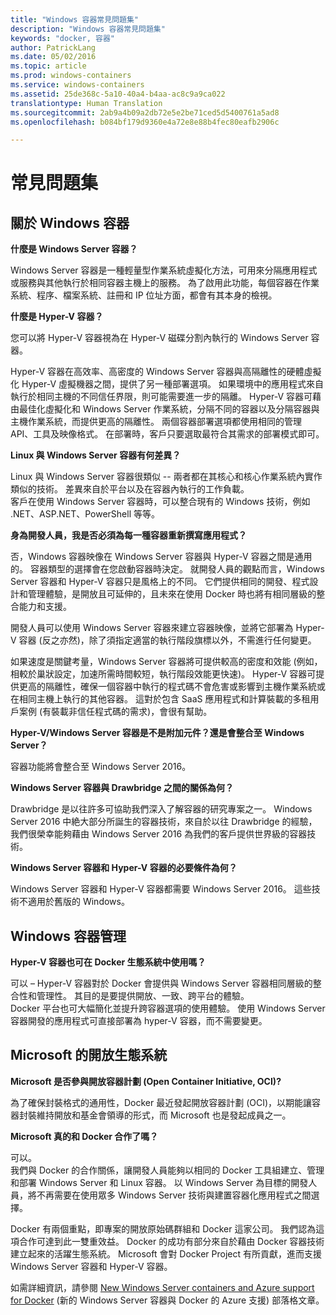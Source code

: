 ```yaml
---
title: "Windows 容器常見問題集"
description: "Windows 容器常見問題集"
keywords: "docker, 容器"
author: PatrickLang
ms.date: 05/02/2016
ms.topic: article
ms.prod: windows-containers
ms.service: windows-containers
ms.assetid: 25de368c-5a10-40a4-b4aa-ac8c9a9ca022
translationtype: Human Translation
ms.sourcegitcommit: 2ab9a4b09a2db72e5e2be71ced5d5400761a5ad8
ms.openlocfilehash: b084bf179d9360e4a72e8e88b4fec80eafb2906c

---
```


# 常見問題集

## 關於 Windows 容器

**什麼是 Windows Server 容器？**

Windows Server 容器是一種輕量型作業系統虛擬化方法，可用來分隔應用程式或服務與其他執行於相同容器主機上的服務。 為了啟用此功能，每個容器在作業系統、程序、檔案系統、註冊和 IP 位址方面，都會有其本身的檢視。  

**什麼是 Hyper-V 容器？**

您可以將 Hyper-V 容器視為在 Hyper-V 磁碟分割內執行的 Windows Server 容器。

Hyper-V 容器在高效率、高密度的 Windows Server 容器與高隔離性的硬體虛擬化 Hyper-V 虛擬機器之間，提供了另一種部署選項。 如果環境中的應用程式來自執行於相同主機的不同信任界限，則可能需要進一步的隔離。 Hyper-V 容器可藉由最佳化虛擬化和 Windows Server 作業系統，分隔不同的容器以及分隔容器與主機作業系統，而提供更高的隔離性。 兩個容器部署選項都使用相同的管理 API、工具及映像格式。 在部署時，客戶只要選取最符合其需求的部署模式即可。

**Linux 與 Windows Server 容器有何差異？**

Linux 與 Windows Server 容器很類似 -- 兩者都在其核心和核心作業系統內實作類似的技術。 差異來自於平台以及在容器內執行的工作負載。  
客戶在使用 Windows Server 容器時，可以整合現有的 Windows 技術，例如 .NET、ASP.NET、PowerShell 等等。

**身為開發人員，我是否必須為每一種容器重新撰寫應用程式？**

否，Windows 容器映像在 Windows Server 容器與 Hyper-V 容器之間是通用的。 容器類型的選擇會在您啟動容器時決定。 就開發人員的觀點而言，Windows Server 容器和 Hyper-V 容器只是風格上的不同。 它們提供相同的開發、程式設計和管理體驗，是開放且可延伸的，且未來在使用 Docker 時也將有相同層級的整合能力和支援。

開發人員可以使用 Windows Server 容器來建立容器映像，並將它部署為 Hyper-V 容器 (反之亦然)，除了須指定適當的執行階段旗標以外，不需進行任何變更。

如果速度是關鍵考量，Windows Server 容器將可提供較高的密度和效能 (例如，相較於巢狀設定，加速所需時間較短，執行階段效能更快速)。 Hyper-V 容器可提供更高的隔離性，確保一個容器中執行的程式碼不會危害或影響到主機作業系統或在相同主機上執行的其他容器。 這對於包含 SaaS 應用程式和計算裝載的多租用戶案例 (有裝載非信任程式碼的需求)，會很有幫助。

**Hyper-V/Windows Server 容器是不是附加元件？還是會整合至 Windows Server？**

容器功能將會整合至 Windows Server 2016。  

**Windows Server 容器與 Drawbridge 之間的關係為何？**

Drawbridge 是以往許多可協助我們深入了解容器的研究專案之一。  Windows Server 2016 中絶大部分所誕生的容器技術，來自於以往 Drawbridge 的經驗，我們很榮幸能夠藉由 Windows Server 2016 為我們的客戶提供世界級的容器技術。

**Windows Server 容器和 Hyper-V 容器的必要條件為何？**

Windows Server 容器和 Hyper-V 容器都需要 Windows Server 2016。 這些技術不適用於舊版的 Windows。


## Windows 容器管理

**Hyper-V 容器也可在 Docker 生態系統中使用嗎？**

可以 – Hyper-V 容器對於 Docker 會提供與 Windows Server 容器相同層級的整合性和管理性。  其目的是要提供開放、一致、跨平台的體驗。  
Docker 平台也可大幅簡化並提升跨容器選項的使用體驗。 使用 Windows Server 容器開發的應用程式可直接部署為 hyper-V 容器，而不需要變更。


## Microsoft 的開放生態系統

**Microsoft 是否參與開放容器計劃 (Open Container Initiative, OCI)?**

為了確保封裝格式的通用性，Docker 最近發起開放容器計劃 (OCI)，以期能讓容器封裝維持開放和基金會領導的形式，而 Microsoft 也是發起成員之一。

**Microsoft 真的和 Docker 合作了嗎？**

可以。  
我們與 Docker 的合作關係，讓開發人員能夠以相同的 Docker 工具組建立、管理和部署 Windows Server 和 Linux 容器。 以 Windows Server 為目標的開發人員，將不再需要在使用眾多 Windows Server 技術與建置容器化應用程式之間選擇。  

Docker 有兩個重點，即專案的開放原始碼群組和 Docker 這家公司。 我們認為這項合作可達到此一雙重效益。 Docker 的成功有部分來自於藉由 Docker 容器技術建立起來的活躍生態系統。 Microsoft 會對 Docker Project 有所貢獻，進而支援 Windows Server 容器和 Hyper-V 容器。  

如需詳細資訊，請參閱 [New Windows Server containers and Azure support for Docker](http://azure.microsoft.com/blog/2014/10/15/new-windows-server-containers-and-azure-support-for-docker/?WT.mc_id=Blog_ServerCloud_Announce_TTD) (新的 Windows Server 容器與 Docker 的 Azure 支援) 部落格文章。



<!--HONumber=Nov16_HO1-->


